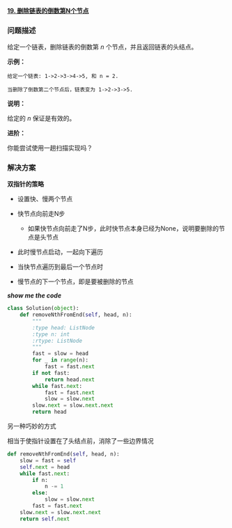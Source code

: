 #### [19. 删除链表的倒数第N个节点](https://leetcode-cn.com/problems/remove-nth-node-from-end-of-list/)

### 问题描述

给定一个链表，删除链表的倒数第 *n* 个节点，并且返回链表的头结点。

**示例：**

```
给定一个链表: 1->2->3->4->5, 和 n = 2.

当删除了倒数第二个节点后，链表变为 1->2->3->5.
```

**说明：**

给定的 *n* 保证是有效的。

**进阶：**

你能尝试使用一趟扫描实现吗？

### 解决方案

**双指针的策略**

- 设置快、慢两个节点

- 快节点向前走N步
  - 如果快节点向前走了N步，此时快节点本身已经为None，说明要删除的节点是头节点
- 此时慢节点启动，一起向下遍历

- 当快节点遍历到最后一个节点时

- 慢节点的下一个节点，即是要被删除的节点

***show me the code***

``````python
class Solution(object):
    def removeNthFromEnd(self, head, n):
        """
        :type head: ListNode
        :type n: int
        :rtype: ListNode
        """
        fast = slow = head
        for _ in range(n):
            fast = fast.next
        if not fast:
            return head.next
        while fast.next:
            fast = fast.next
            slow = slow.next
        slow.next = slow.next.next
        return head
``````

另一种巧妙的方式

相当于使指针设置在了头结点前，消除了一些边界情况

``````python
def removeNthFromEnd(self, head, n):
    slow = fast = self
    self.next = head
    while fast.next:
        if n:
            n -= 1
        else:
            slow = slow.next
        fast = fast.next
    slow.next = slow.next.next
    return self.next   
``````

